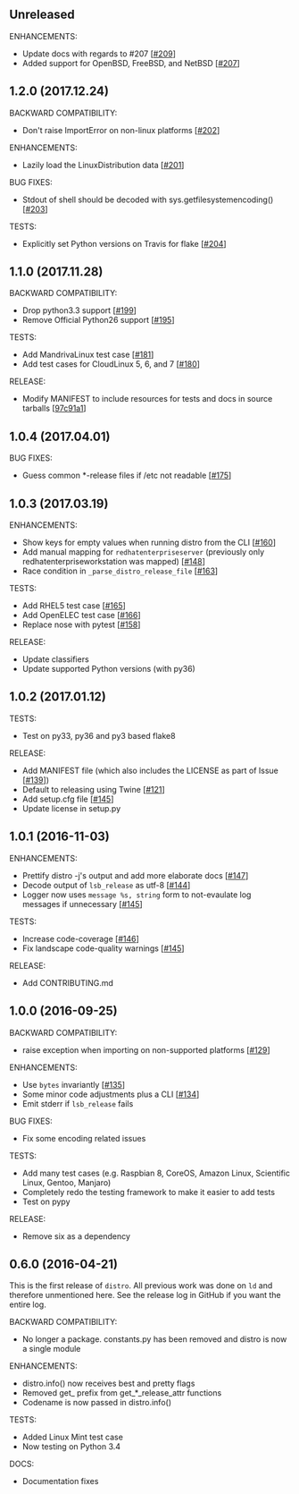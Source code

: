 ## Unreleased

ENHANCEMENTS:
* Update docs with regards to #207 [[#209](#209)]
* Added support for OpenBSD, FreeBSD, and NetBSD [[#207](#207)]


## 1.2.0 (2017.12.24)

BACKWARD COMPATIBILITY:
* Don't raise ImportError on non-linux platforms [[#202](#202)]

ENHANCEMENTS:
* Lazily load the LinuxDistribution data [[#201](#201)]

BUG FIXES:
* Stdout of shell should be decoded with sys.getfilesystemencoding() [[#203](#203)]

TESTS:
* Explicitly set Python versions on Travis for flake [[#204](#204)]


## 1.1.0 (2017.11.28)

BACKWARD COMPATIBILITY:
* Drop python3.3 support [[#199](#199)]
* Remove Official Python26 support [[#195](#195)]

TESTS:
* Add MandrivaLinux test case [[#181](#181)]
* Add test cases for CloudLinux 5, 6, and 7 [[#180](#180)]

RELEASE:
* Modify MANIFEST to include resources for tests and docs in source tarballs [[97c91a1](97c91a1)]

## 1.0.4 (2017.04.01)

BUG FIXES:
* Guess common *-release files if /etc not readable [[#175](#175)]

## 1.0.3 (2017.03.19)

ENHANCEMENTS:
* Show keys for empty values when running distro from the CLI [[#160](#160)]
* Add manual mapping for `redhatenterpriseserver` (previously only redhatenterpriseworkstation was mapped) [[#148](#148)]
* Race condition in `_parse_distro_release_file` [[#163](#163)]

TESTS:
* Add RHEL5 test case [[#165](#165)]
* Add OpenELEC test case [[#166](#166)]
* Replace nose with pytest [[#158](#158)]

RELEASE:
* Update classifiers
* Update supported Python versions (with py36)

## 1.0.2 (2017.01.12)

TESTS:
* Test on py33, py36 and py3 based flake8

RELEASE:
* Add MANIFEST file (which also includes the LICENSE as part of Issue [[#139](#139)])
* Default to releasing using Twine [[#121](#121)]
* Add setup.cfg file [[#145](#145)]
* Update license in setup.py

## 1.0.1 (2016-11-03)

ENHANCEMENTS:
* Prettify distro -j's output and add more elaborate docs [[#147](#147)]
* Decode output of `lsb_release` as utf-8 [[#144](#144)]
* Logger now uses `message %s, string` form to not-evaulate log messages if unnecessary [[#145](#145)]

TESTS:
* Increase code-coverage [[#146](#146)]
* Fix landscape code-quality warnings [[#145](#145)]

RELEASE:
* Add CONTRIBUTING.md

## 1.0.0 (2016-09-25)

BACKWARD COMPATIBILITY:
* raise exception when importing on non-supported platforms [[#129](#129)]

ENHANCEMENTS:
* Use `bytes` invariantly [[#135](#135)]
* Some minor code adjustments plus a CLI [[#134](#134)]
* Emit stderr if `lsb_release` fails

BUG FIXES:
* Fix some encoding related issues

TESTS:
* Add many test cases (e.g. Raspbian 8, CoreOS, Amazon Linux, Scientific Linux, Gentoo, Manjaro)
* Completely redo the testing framework to make it easier to add tests
* Test on pypy

RELEASE:
* Remove six as a dependency

## 0.6.0 (2016-04-21)

This is the first release of `distro`.
All previous work was done on `ld` and therefore unmentioned here. See the release log in GitHub if you want the entire log.

BACKWARD COMPATIBILITY:
* No longer a package. constants.py has been removed and distro is now a single module

ENHANCEMENTS:
* distro.info() now receives best and pretty flags
* Removed get_ prefix from get_*_release_attr functions
* Codename is now passed in distro.info()

TESTS:
* Added Linux Mint test case
* Now testing on Python 3.4

DOCS:
* Documentation fixes


